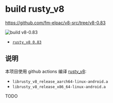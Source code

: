 # build rusty_v8
<https://github.com/fm-elpac/v8-src/tree/v8-0.83>

![build v8-0.83](https://github.com/fm-elpac/v8-src/actions/workflows/v8-0.83.yml/badge.svg)

+ [`rusty_v8 0.83`](https://crates.io/crates/v8)


## 说明

本项目使用 github actions 编译 [rusty_v8](https://github.com/denoland/rusty_v8):

+ `librusty_v8_release_aarch64-linux-android.a`
+ `librusty_v8_release_x86_64-linux-android.a`


TODO
